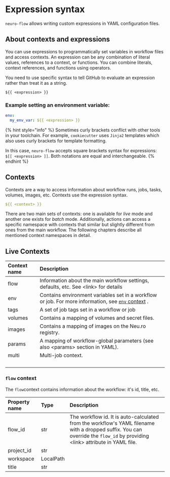 # Expression syntax

`neuro-flow` allows writing custom expressions in YAML configuration files.

## About contexts and expressions

You can use expressions to programmatically set variables in workflow files and access contexts. An expression can be any combination of literal values, references to a context, or functions. You can combine literals, context references, and functions using operators.

You need to use specific syntax to tell GitHub to evaluate an expression rather than treat it as a string.

```text
${{ <expression> }}
```

### Example setting an environment variable:

```yaml
env:
  my_env_var: ${{ <expression> }}
```

{% hint style="info" %}
Sometimes curly brackets conflict with other tools in your toolchain.  For example, `cookiecutter` uses `Jinja2` templates which also uses curly brackets for template formatting.

In this case, `neuro-flow` accepts square brackets syntax for expressions: `$[[ <expression> ]]`. Both notations are equal and interchangeable.
{% endhint %}

## Contexts

Contexts are a way to access information about workflow runs, jobs, tasks, volumes, images, etc. Contexts use the expression syntax.

```yaml
${{ <context> }}
```

There are two main sets of contexts: one is available for _live_ mode and another one exists for _batch_ mode. Additionally, actions can access a specific namespace with contexts that similar but slightly different from ones from the main workflow.  The following chapters describe all mentioned context namespaces in detail.

## Live Contexts

| Context name | Description |
| :--- | :--- |
| flow | Information about the main workflow settings, defaults, etc. See &lt;link&gt; for details |
| env | Contains environment variables set in a workflow or job. For more information, see [`env` context](https://docs.github.com/en/free-pro-team@latest/actions/reference/context-and-expression-syntax-for-github-actions#env-context) . |
| tags | A set of job tags set in a workflow or job |
| volumes | Contains a mapping of volumes and secret files.  |
| images | Contains a mapping of images on the Neu.ro registry. |
| params | A mapping of workflow-global parameters \(see also &lt;params&gt; section in YAML\). |
| multi | Multi-job context. |
|  |  |
|  |  |
|  |  |
|  |  |

### `flow` context

The `flow`context contains information about the workflow: it's id, title, etc.

| Property name | Type | Description |
| :--- | :--- | :--- |
| flow\_id | str | The workflow id. It is auto-calculated from the workflow's YAML filename with a dropped suffix. You can override the `flow_id` by providing &lt;link&gt; attribute in YAML file. |
| project\_id | str |  |
| workspace | LocalPath |  |
| title | str |  |
